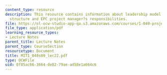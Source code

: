 ```yaml
---
content_type: resource
description: This resource contains information about leadership model, project management
  structure and EPC project manager?s responsibilities.
file: https://ol-ocw-studio-app-qa.s3.amazonaws.com/courses/1-040-project-management-spring-2009/0f85ac663664de8279aead58e1a664c6_MIT1_040s09_lec22.pdf
file_type: application/pdf
learning_resource_types:
- Lecture Notes
parent_title: Lecture Notes
parent_type: CourseSection
resourcetype: Document
title: MIT1_040s09_lec22.pdf
type: OCWFile
uid: 0f85ac66-3664-de82-79ae-ad58e1a664c6
---
```


